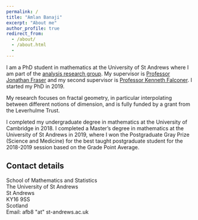 ```yaml
---
permalink: /
title: "Amlan Banaji"
excerpt: "About me"
author_profile: true
redirect_from:
  - /about/
  - /about.html
  -
---
```


I am a PhD student in mathematics at the University of St Andrews where I am part of the [analysis research group](http://www.mcs.st-andrews.ac.uk/pg/pure/Analysis/). My supervisor is [Professor Jonathan Fraser](http://www.mcs.st-andrews.ac.uk/~jmf32/) and my second supervisor is [Professor Kenneth Falconer](http://www.mcs.st-and.ac.uk/~kenneth/). I started my PhD in 2019. 

My research focuses on fractal geometry, in particular interpolating between different notions of dimension, and is fully funded by a grant from the Leverhulme Trust. 

I completed my undergraduate degree in mathematics at the University of Cambridge in 2018. I completed a Master’s degree in mathematics at the University of St Andrews in 2019, where I won the Postgraduate Gray Prize (Science and Medicine) for the best taught postgraduate student for the 2018-2019 session based on the Grade Point Average. 

## Contact details

School of Mathematics and Statistics  
The University of St Andrews  
St Andrews  
KY16 9SS  
Scotland  
Email: afb8 "at" st-andrews.ac.uk
